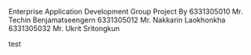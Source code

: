 Enterprise Application Development Group Project
By
6331305010 Mr. Techin Benjamatseengern
6331305012 Mr. Nakkarin Laokhonkha
6331305032 Mr. Ukrit Sritongkun

test
